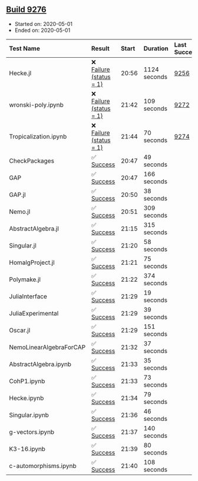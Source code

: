 ## [Build 9276](https://oscarci.mathematik.uni-kl.de/job/oscar/9276/)

* Started on: 2020-05-01
* Ended on: 2020-05-01

| Test Name    | Result | Start | Duration | Last Success | First Failure |
|:-------------|:-------|:------|:---------|:-------------|:--------------|
| Hecke.jl | ❌ [Failure (status = 1)](https://oscarci.mathematik.uni-kl.de/job/oscar/9276/artifact/logs/build-9276/Hecke.jl.log) | 20:56 | 1124 seconds | [9256](https://oscarci.mathematik.uni-kl.de/job/oscar/9256/) | [9257](https://oscarci.mathematik.uni-kl.de/job/oscar/9257/) |
| wronski-poly.ipynb | ❌ [Failure (status = 1)](https://oscarci.mathematik.uni-kl.de/job/oscar/9276/artifact/logs/build-9276/wronski-poly.ipynb.log) | 21:42 | 109 seconds | [9272](https://oscarci.mathematik.uni-kl.de/job/oscar/9272/) | [9273](https://oscarci.mathematik.uni-kl.de/job/oscar/9273/) |
| Tropicalization.ipynb | ❌ [Failure (status = 1)](https://oscarci.mathematik.uni-kl.de/job/oscar/9276/artifact/logs/build-9276/Tropicalization.ipynb.log) | 21:44 | 70 seconds | [9274](https://oscarci.mathematik.uni-kl.de/job/oscar/9274/) | [9275](https://oscarci.mathematik.uni-kl.de/job/oscar/9275/) |
| CheckPackages | ✅ [Success](https://oscarci.mathematik.uni-kl.de/job/oscar/9276/artifact/logs/build-9276/CheckPackages.log) | 20:47 | 49 seconds |  |  |
| GAP | ✅ [Success](https://oscarci.mathematik.uni-kl.de/job/oscar/9276/artifact/logs/build-9276/GAP.log) | 20:47 | 166 seconds |  |  |
| GAP.jl | ✅ [Success](https://oscarci.mathematik.uni-kl.de/job/oscar/9276/artifact/logs/build-9276/GAP.jl.log) | 20:50 | 38 seconds |  |  |
| Nemo.jl | ✅ [Success](https://oscarci.mathematik.uni-kl.de/job/oscar/9276/artifact/logs/build-9276/Nemo.jl.log) | 20:51 | 309 seconds |  |  |
| AbstractAlgebra.jl | ✅ [Success](https://oscarci.mathematik.uni-kl.de/job/oscar/9276/artifact/logs/build-9276/AbstractAlgebra.jl.log) | 21:15 | 315 seconds |  |  |
| Singular.jl | ✅ [Success](https://oscarci.mathematik.uni-kl.de/job/oscar/9276/artifact/logs/build-9276/Singular.jl.log) | 21:20 | 58 seconds |  |  |
| HomalgProject.jl | ✅ [Success](https://oscarci.mathematik.uni-kl.de/job/oscar/9276/artifact/logs/build-9276/HomalgProject.jl.log) | 21:21 | 75 seconds |  |  |
| Polymake.jl | ✅ [Success](https://oscarci.mathematik.uni-kl.de/job/oscar/9276/artifact/logs/build-9276/Polymake.jl.log) | 21:22 | 374 seconds |  |  |
| JuliaInterface | ✅ [Success](https://oscarci.mathematik.uni-kl.de/job/oscar/9276/artifact/logs/build-9276/JuliaInterface.log) | 21:29 | 19 seconds |  |  |
| JuliaExperimental | ✅ [Success](https://oscarci.mathematik.uni-kl.de/job/oscar/9276/artifact/logs/build-9276/JuliaExperimental.log) | 21:29 | 39 seconds |  |  |
| Oscar.jl | ✅ [Success](https://oscarci.mathematik.uni-kl.de/job/oscar/9276/artifact/logs/build-9276/Oscar.jl.log) | 21:29 | 151 seconds |  |  |
| NemoLinearAlgebraForCAP | ✅ [Success](https://oscarci.mathematik.uni-kl.de/job/oscar/9276/artifact/logs/build-9276/NemoLinearAlgebraForCAP.log) | 21:32 | 37 seconds |  |  |
| AbstractAlgebra.ipynb | ✅ [Success](https://oscarci.mathematik.uni-kl.de/job/oscar/9276/artifact/logs/build-9276/AbstractAlgebra.ipynb.log) | 21:33 | 35 seconds |  |  |
| CohP1.ipynb | ✅ [Success](https://oscarci.mathematik.uni-kl.de/job/oscar/9276/artifact/logs/build-9276/CohP1.ipynb.log) | 21:33 | 73 seconds |  |  |
| Hecke.ipynb | ✅ [Success](https://oscarci.mathematik.uni-kl.de/job/oscar/9276/artifact/logs/build-9276/Hecke.ipynb.log) | 21:34 | 79 seconds |  |  |
| Singular.ipynb | ✅ [Success](https://oscarci.mathematik.uni-kl.de/job/oscar/9276/artifact/logs/build-9276/Singular.ipynb.log) | 21:36 | 46 seconds |  |  |
| g-vectors.ipynb | ✅ [Success](https://oscarci.mathematik.uni-kl.de/job/oscar/9276/artifact/logs/build-9276/g-vectors.ipynb.log) | 21:37 | 140 seconds |  |  |
| K3-16.ipynb | ✅ [Success](https://oscarci.mathematik.uni-kl.de/job/oscar/9276/artifact/logs/build-9276/K3-16.ipynb.log) | 21:39 | 80 seconds |  |  |
| c-automorphisms.ipynb | ✅ [Success](https://oscarci.mathematik.uni-kl.de/job/oscar/9276/artifact/logs/build-9276/c-automorphisms.ipynb.log) | 21:40 | 108 seconds |  |  |
